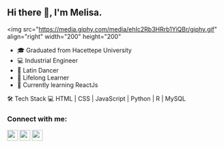 
## Hi there 👋, I'm Melisa.

<img src="https://media.giphy.com/media/ehIc2Rb3HRrb1YiQBr/giphy.gif" align="right" width="200" height="200"

- 🎓 Graduated from Hacettepe University
- 💻 Industrial Engineer
- 💃 Latin Dancer
- 👀 Lifelong Learner
- 🌱 Currently learning ReactJs

🛠 Tech Stack 💻 HTML | CSS | JavaScript | Python | R | MySQL

### Connect with me:

[<img  width="25" src="https://unpkg.com/simple-icons@v6/icons/linkedin.svg" />][linkedin]
[<img  width="25" src="https://unpkg.com/simple-icons@v6/icons/instagram.svg" />][instagram]
[<img  width="25" src="https://unpkg.com/simple-icons@v6/icons/medium.svg" />][medium]

[linkedin]: https://www.linkedin.com/in/melisa-deniz
[instagram]: https://www.instagram.com/melisadeniiz
[medium]: https://medium.com/@melisadeniz








